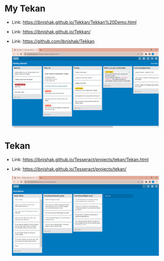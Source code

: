 # My Tekan

* Link: https://ibnishak.github.io/Tekkan/Tekkan%20Demo.html
* Link: https://ibnishak.github.io/Tekkan/
* Link: https://github.com/ibnishak/Tekkan

  ![Clever Note Screenshot](../screenshots/my-tekan.png)

# Tekan

* Link: https://ibnishak.github.io/Tesseract/projects/tekan/Tekan.html
* Link: https://ibnishak.github.io/Tesseract/projects/tekan/

  ![Timimi Screenshot](../screenshots/tekan.png)